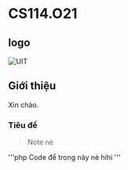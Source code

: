 # CS114.O21
## logo
![UIT](https://www.uit.edu.vn/sites/vi/files/images/Logos/Logo_UIT_In.jpg)
## Giới thiệu
Xin chào.

### Tiêu đề
> Note nè

'''php
Code để trong này nè
  hihi
'''

